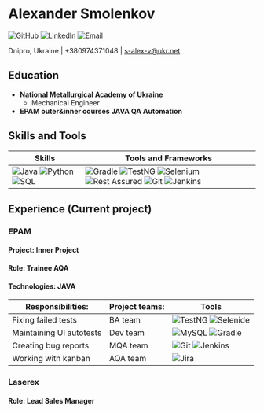 # Alexander Smolenkov
[![GitHub](https://img.shields.io/badge/GitHub-Profile-blue?style=flat-square&logo=github)](https://github.com/smolenkov)
[![LinkedIn](https://img.shields.io/badge/LinkedIn-Profile-blue?style=flat-square&logo=linkedin)](https://www.linkedin.com/in/smolenkov/)
[![Email](https://img.shields.io/badge/Email-s--alex--v%40ukr.net-green?style=flat-square&logo=gmail)](mailto:s-alex-v@ukr.net)

Dnipro, Ukraine | +380974371048 | s-alex-v@ukr.net

## Education

- **National Metallurgical Academy of Ukraine**
  - Mechanical Engineer
- **EPAM outer&inner courses JAVA QA Automation**

## Skills and Tools

| Skills                | Tools and Frameworks    |
| ---------------------| -----------------------|
| ![Java](https://img.shields.io/badge/-Java-007396?style=flat&logo=java&logoColor=white) ![Python](https://img.shields.io/badge/-Python-3776AB?style=flat&logo=python&logoColor=white) ![SQL](https://img.shields.io/badge/-SQL-4479A1?style=flat&logo=postgresql&logoColor=white) | ![Gradle](https://img.shields.io/badge/-Gradle-02303A?style=flat&logo=gradle&logoColor=white)  ![TestNG](https://img.shields.io/badge/-TestNG-007ACC?style=flat&logo=testng&logoColor=white) ![Selenium](https://img.shields.io/badge/-Selenium-43B02A?style=flat&logo=selenium&logoColor=white) ![Rest Assured](https://img.shields.io/badge/-Rest%20Assured-00B9E4?style=flat&logo=rest-assured&logoColor=white) ![Git](https://img.shields.io/badge/-Git-F05032?style=flat&logo=git&logoColor=white)  ![Jenkins](https://img.shields.io/badge/-Jenkins-D24939?style=flat&logo=jenkins&logoColor=white)  |


## Experience (Current project)

### EPAM

#### Project: Inner Project
#### Role: Trainee AQA
#### Technologies: JAVA
| **Responsibilities:**                | **Project teams:**    | Tools |
| ------------------------------------| -----------------------|-------|
| Fixing failed tests | BA team |![TestNG](https://img.shields.io/badge/-TestNG-007ACC?style=flat&logo=testng&logoColor=white) ![Selenide](https://img.shields.io/badge/-Selenide-orange?style=flat-square&logo=selenium&logoColor=white)  |
| Maintaining UI autotests | Dev team | ![MySQL](https://img.shields.io/badge/-MySQL-blue?style=flat-square&logo=mysql&logoColor=white) ![Gradle](https://img.shields.io/badge/-Gradle-02303A?style=flat&logo=gradle&logoColor=white) |
| Creating bug reports | MQA team | ![Git](https://img.shields.io/badge/-Git-F05032?style=flat&logo=git&logoColor=white) ![Jenkins](https://img.shields.io/badge/-Jenkins-D24939?style=flat&logo=jenkins&logoColor=white) |
| Working with kanban | AQA team | ![Jira](https://img.shields.io/badge/-Jira-blue?style=flat-square&logo=jira&logoColor=white)  |


### Laserex

#### Role: Lead Sales Manager

